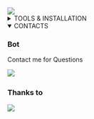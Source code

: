 <img align="center" height="auto" src="https://github.com/joewilliams007/StarDash/blob/main/media/shiba.jpg"/>

 
 
<details close="close">
  <summary>TOOLS & INSTALLATION</summary>
  
### Tools
Install to use Bot
| App | Link |
|--------|--------|
| **Termux** | [Download Termux](https://play.google.com/store/apps/details?id=com.termux) |

<p align="center">
  <div align="center">
 <code><img height="40" src="https://raw.githubusercontent.com/github/explore/80688e429a7d4ef2fca1e82350fe8e3517d3494d/topics/terminal/terminal.png"></code>

  </div>
  </p>


### Install With Termux
Open App Termux

```bash
> termux-setup-storage
> apt update
> apt upgrade -y
> pkg install git
> git clone https://github.com/joewilliams007/x623
> cd x623
> bash install.sh
> node index
```
!!! please also install termux api. 
- If you got Termux from playstore get termux api from playstore
- If you got TErmux from FDROID get termux api from fdroid

Scan Qr Code with ur Whatsapp
</details>

<details open="open">
  <summary>CONTACTS</summary>

### Bot
Contact me for Questions
<p>
<a href="https://wa.me/4917626388837?text=x623Help" target="blank"><img src="https://img.shields.io/badge/WhatsApp x623 Bot-30302f?style=flat&logo=whatsapp" /></a>
</p>



### Thanks to
<a href="https://github.com/adiwajshing/Baileys"><img src="https://img.shields.io/badge/-adiwajshing/Baileys-black?style=flat-square&logo=github"></a>
